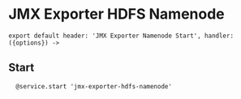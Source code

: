 
# JMX Exporter HDFS Namenode

    export default header: 'JMX Exporter Namenode Start', handler: ({options}) ->

## Start

      @service.start 'jmx-exporter-hdfs-namenode'
